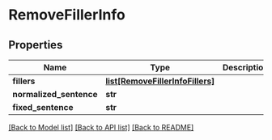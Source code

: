 # RemoveFillerInfo

## Properties
Name | Type | Description | Notes
------------ | ------------- | ------------- | -------------
**fillers** | [**list[RemoveFillerInfoFillers]**](RemoveFillerInfoFillers.md) |  | [optional] 
**normalized_sentence** | **str** |  | [optional] 
**fixed_sentence** | **str** |  | [optional] 

[[Back to Model list]](../README.md#documentation-for-models) [[Back to API list]](../README.md#documentation-for-api-endpoints) [[Back to README]](../README.md)


